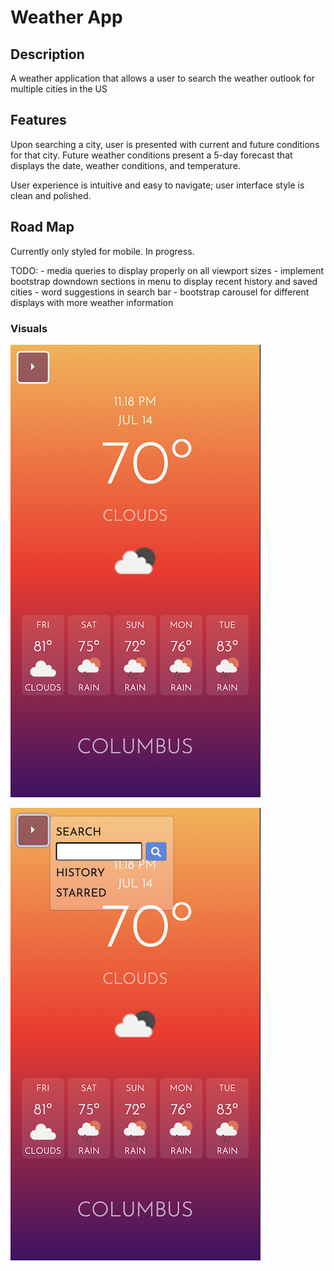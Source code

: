 # Weather App

## Description

A weather application that allows a user to search the weather outlook for multiple cities in the US

## Features

 Upon searching a city, user is presented with current and future conditions for that city. <!--, + the city is saved in the search history. Current weather conditions reflect the temperature, humidity, wind speed, and the UV index. UV index is color coded to indicate whether the conditions are favorable, moderate, or severe. -->Future weather conditions present a 5-day forecast that displays the date, weather conditions, and temperature. <!--, and humidity. Cities saved in search history render both current and future conditions when clicked. -->

User experience is intuitive and easy to navigate; user interface style is clean and polished.

## Road Map

<!-- Currently working on local storage and rendering weather icons. Search history appends entire search history + most recently serached - must clear data that is already rendered before appending. -->

Currently only styled for mobile. In progress.

TODO:
	- media queries to display properly on all viewport sizes
	- implement bootstrap downdown sections in menu to display recent history and saved cities
	- word suggestions in search bar
	- bootstrap carousel for different displays with more weather information

### Visuals

![screenshot](./assets/images/weather-2.0-mobile.png)

![screenshot](./assets/images/weather-2.0-mobile-menu.png)

<!-- ### Links

[DeployedApp] (<https://kathrynwilkinson.github.io/DashboardWeather/>) -->
